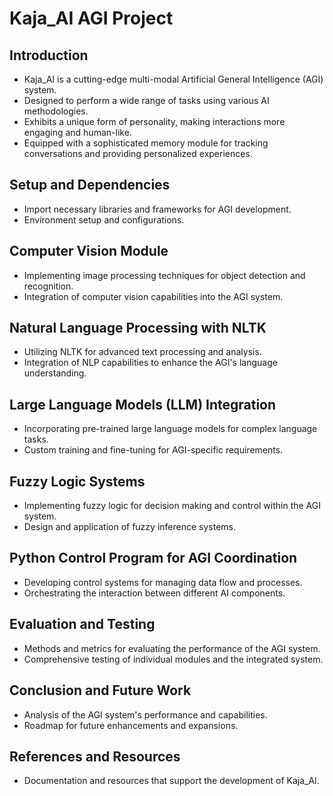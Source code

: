 
# Kaja_AI AGI Project

## Introduction
- Kaja_AI is a cutting-edge multi-modal Artificial General Intelligence (AGI) system.
- Designed to perform a wide range of tasks using various AI methodologies.
- Exhibits a unique form of personality, making interactions more engaging and human-like.
- Equipped with a sophisticated memory module for tracking conversations and providing personalized experiences.

## Setup and Dependencies
- Import necessary libraries and frameworks for AGI development.
- Environment setup and configurations.

## Computer Vision Module
- Implementing image processing techniques for object detection and recognition.
- Integration of computer vision capabilities into the AGI system.

## Natural Language Processing with NLTK
- Utilizing NLTK for advanced text processing and analysis.
- Integration of NLP capabilities to enhance the AGI's language understanding.

## Large Language Models (LLM) Integration
- Incorporating pre-trained large language models for complex language tasks.
- Custom training and fine-tuning for AGI-specific requirements.

## Fuzzy Logic Systems
- Implementing fuzzy logic for decision making and control within the AGI system.
- Design and application of fuzzy inference systems.

## Python Control Program for AGI Coordination
- Developing control systems for managing data flow and processes.
- Orchestrating the interaction between different AI components.

## Evaluation and Testing
- Methods and metrics for evaluating the performance of the AGI system.
- Comprehensive testing of individual modules and the integrated system.

## Conclusion and Future Work
- Analysis of the AGI system's performance and capabilities.
- Roadmap for future enhancements and expansions.

## References and Resources
- Documentation and resources that support the development of Kaja_AI.


